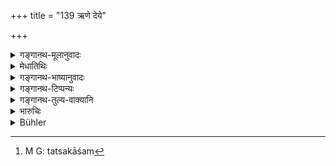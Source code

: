 +++
title = "139 ऋणे देये"

+++

<details><summary>गङ्गानथ-मूलानुवादः</summary>

On the debt being admitted to be due, the debtor deserves (a fine of) five per cent.; and in the case of denial, twice as much; such is the ordinance of manu.—(139)
</details>

<details><summary>मेधातिथिः</summary>

यो राजसभायाम् आनीतो धर्मेण ऋणं देयतया प्रतिजानीते "सत्यम् अस्मै धारयामि," स **पञ्चकं शतम् अर्हति** दण्डम् इति शेषः । अनेन संकल्पितेन विंशतितमो भागो दण्ड्यते । किम् इति । "मत्सकाशम्[^१७७] उत्तमर्णः प्रेषितो बहिर् एव कस्मान् न परितोषितः" इत्य् अतो ऽनेन शास्त्रव्यतिक्रमेण दण्डम् अर्हति । यस् तु व्यतिक्रमान्तरं करोत्य् **अपह्नुते** "नाहम् अस्मै धारयामि" इति, स तैः प्रतिपादितस् **तद्द्विगुणं** । तस्मात् पञ्चकाद् द्विगुणं दशकं शतम् इत्य् अर्थः । **तन् मनोः** प्रजापतेर् **अनुशासनं** सृष्टिकालप्रभृतिव्यवस्था नीतिर् इति यावत् ।


[^१७७]:
     M G: tatsakāśam

- <u>अन्ये तु</u> **तच्**छब्देन देयम् एव प्रत्यवमृशन्ति । यावत् तस्मै देयं तद्द्विगुणम् । तेन यावद् ऋणम् इत्य् अनेनैकवाक्यं भवति । अन्यथा वाक्यभेदः । विषयविशेषानिर्देशाद् एकविषयत्वे विकल्पः प्राप्नोति । 

<u>स च</u> न युक्तो द्विगुणस्यात्यन्तबहुत्वात् । असत्य् अपि निर्देशे तस्य विषयो दर्शनीयः,[^१७८] तस्य प्रत्यासन्ने[^१७९] पञ्चकम् इति, अर्थात्[^१८०] तस्यैवानुप्रत्यवमर्शो युक्तः ॥ ८.१३९ ॥
</details>

<details><summary>गङ्गानथ-भाष्यानुवादः</summary>

When the debtor, on being summoned to the King’s Court, admits the debt as legally due by him, saying—‘I do really owe this to him,’—then ‘*i.e., deserves five per cent*.’ ‘*as fine*’;—this has to be added. By this rule, the man is to be fined the twentieth part of the amount of debt claimed. The man deserves this fine on account of his having transgressed the law by not satisfying the creditor’s claims outside the Court and thereby forcing him to come up to the king.

When the man commits a further transgression by denying the claim, saying—‘I do not owe anything to this person,’—then, on the claim being proved, the man is to be fined ‘*twice* as *much*’; *i.e*., double of five per cent.; *i.e*., ten per cent.

‘*Such is the ordinance of Manu*’—Prajāpati; *i.e*., the Rule or Law propounded by him from the very beginning of creation.

Others have explained the term ‘*as much*’ as referring to the total amount of the claim, *i.e*., double the sum that is due to the debtor; as it is only thus that the syntactical connection with the term ‘*debt*’ is maintained; otherwise there is a syntactical split; and as no different subject has been mentioned, if it referred to the same subject, then the result would be an option.

This however is not right; for the double of the amount of debt would he too much. Even though the subject is not definitely mentioned, yet on account of juxtaposition, it is only right that it should be taken as referring to ‘*five per cent*.’—(139)
</details>

<details><summary>गङ्गानथ-टिप्पन्यः</summary>

‘*Taddviguṇam*’—‘Double of 5 p. c., *i.e*., 10 p. c.’ This is the
explanation, accepted by all the commentators. But Medhātithi mentions
‘others’ as explaining the meaning to be ‘double of the amount of the
debt’ This latter would be more in keeping with what has gone before in
verse 59.

This verse is quoted in *Vivādaratnākara* (p. 77), which adds the
following notes:—The meaning is as follows: If the debt is at first
denied, and subsequently admitted, then the debtor should be fined 5 per
cent on the amount of debt; but if he does not admit it even
subsequently—and yet the debt becomes proved by the evidence
adduced,—then the man shall be fined the ‘double of that,’ *i.e*., 10
per cent. It proceeds to add a note which serves to explain the
inconsistency of this rule with what has gone in verse 59:—the diversity
is due to considerations of the nature of the debtor’s motives.

It is quoted in *Vivādacintāmaṇi* (p. 34), which adds the explanation
that ‘when a debt is denied at first and subsequently admitted, the
debtor is to he fined 5 per cent, and if the man continues to deny the
debt which is subsequently proved, the fine is to be 10 per cent; and
adds that this refers to cases where the debtor is poor’;—and in
*Kṛtyakalpataru* (81a), which has the following explanation:—(a) If the
man has denied the debt but admits it when sued in Court, then he is to
be fined 5 p. c., (b) if he continues to deny it in the Court, but the
debt is subsequently proved, then the fine is 10 per cent;—this refers
to cases where the former denial has been based upon some
misapprehension on the part of the debtor; the case where the denial is
through perversity and intentional, has been dealt with under 59.

It is quoted in *Vīramitrodaya* (Vyavahāra, 111a), which explains the
meaning to be ‘when the man having denied the debt at first, admits it
when sued and brought before the Court, he should pay a fine of 5 p. c.
and if he continues to deny it, but is subsequently forced by evidence
to admit, then 10 p. c.’
</details>

<details><summary>गङ्गानथ-तुल्य-वाक्यानि</summary>

*Viṣṇu* (6.20-22).—‘If a creditor goes before the King and fully proves
his demand, the debtor shall pay as fine to the King a tenth part of the
sum proved. The creditor, on receiving the sum, shall pay the twentieth
part of it. If the whole demand has been contested by the debtor, and
even a part of it has been proved against him, he must pay the whole.’

*Yājñavalkya* (2.44).—‘Out of the sum proved against him, the King shall
make the debtor pay ten per cent, (as fine) and the creditor, on having
realised his dues, shall pay five per cent,’

*Nārada* (1.132-134).—‘If a wealthy debtor, from malice) refuses to pay
his debt, the King shall compel him to pay it by forcible means, and
shall take five in the hundred for himself. If the debtor acknowledges
the debt with his own mouth, the King shall take from him ten per cent,
of the debt as fine; and twice as much if he has been convicted. If the
debtor, owing to a calamity, has not means sufficient to discharge the
whole debt, the claim of the creditor shall be entered in a legal
document, specifying the caste of the debtor and of the creditor, their
names, and the names of their neighbours.’

*Bṛhaspati* (11.60-02).—‘When the time fixed for pay ment has elapsed,
and the accruing of interest has ceased, the creditor may either recover
his loan or cause a new bond to bo written in the form of compound
interest. This rule concerns an acknowledged debt; but a debtor denying
his liability shall be compelled to pay, on the debt being proved in a
court, by a document or by witnesses.’

*Yama* (Vivādaratnākara, p. 78).—‘If a wealthy debtor refuses to repay
the debt, through ill-will, he should be compelled by the King to pay,
after having realised from him double the amount of the claim.’
</details>

<details><summary>भारुचिः</summary>

ऋणव्यवहारे स्वयं प्रतिपन्नो विंश[तिभागम्, प्रतिपादि]तः साक्ष्यादिभिर् दशभागम् । असमर्थो दण्डलेशं यत् किंचिद् इति । तच् चोक्तं पुरस्ताद् "दण्डलेशं च शक्तितः" इति । एते त्रयो ऽधर्मर्णस्य दण्डाः । ये तूत्तमर्णं दशभागं दापयन्ति अधमर्णं चान्यं दण्डं स्मृत्यन्तरात् ते दापयन्ति । इदं तु मानवं दर्शनम् ॥ ८.१३८ ॥
</details>

<details><summary>Bühler</summary>

139	A debt being admitted as due, (the defendant) shall pay five in the hundred (as a fine), if it be denied (and proved) twice as much; that is the teaching of Manu.
</details>
